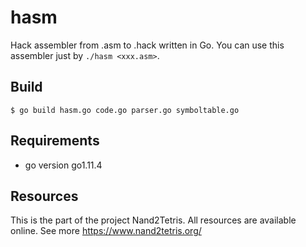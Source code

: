# hasm
Hack assembler from .asm to .hack written in Go. You can use this assembler just by `./hasm <xxx.asm>`.

## Build
```
$ go build hasm.go code.go parser.go symboltable.go
```

## Requirements
- go version go1.11.4

## Resources
This is the part of the project Nand2Tetris. All resources are available online. See more https://www.nand2tetris.org/
